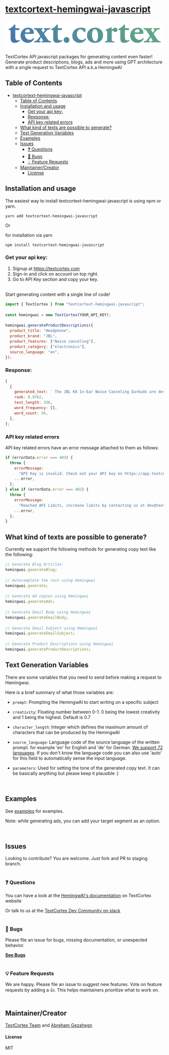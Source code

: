 # [textcortext-hemingwai-javascript](https://textcortex.com/documentation/api)

![textcortext-hemingwai-javascript](./textcortex_logo.png)

TextCortex API javascript packages for generating content even faster! Generate product descriptions, blogs, ads and more using GPT architecture with a single request to TextCortex API a.k.a HemingwAI

## Table of Contents

<!-- START doctoc generated TOC please keep comment here to allow auto update -->
<!-- DON'T EDIT THIS SECTION, INSTEAD RE-RUN doctoc TO UPDATE -->

- [textcortext-hemingwai-javascript](#textcortext-hemingwai-javascript)
  - [Table of Contents](#table-of-contents)
  - [Installation and usage](#installation-and-usage)
    - [Get your api key:](#get-your-api-key)
    - [Response:](#response)
    - [API key related errors](#api-key-related-errors)
  - [What kind of texts are possible to generate?](#what-kind-of-texts-are-possible-to-generate)
  - [Text Generation Variables](#text-generation-variables)
  - [Examples](#examples)
  - [Issues](#issues)
    - [❓ Questions](#-questions)
    - [🐞 Bugs](#-bugs)
    - [💡 Feature Requests](#-feature-requests)
  - [Maintainer/Creator](#maintainercreator)
    - [License](#license)

<!-- END doctoc generated TOC please keep comment here to allow auto update -->

## Installation and usage

The easiest way to install textcortext-hemingwai-javascript is using npm or yarn.

```
yarn add textcortext-hemingwai-javascript
```

Or

for installation via yarn

```
npm install textcortext-hemingwai-javascript
```

### Get your api key:

1. Signup at https://textcortex.com
2. Sign-in and click on account on top right.
3. Go to API Key section and copy your key.

\
Start generating content with a single line of code!

```js
import { TextCortex } from "textcortext-hemingwai-javascript";

const hemingwai = new TextCortex(YOUR_API_KEY);

hemingwai.generateProductDescriptions({
  product_title: "Headphone",
  product_brand: "JBL",
  product_features: ["Noise canceling"],
  product_category: ["electronics"],
  source_language: "en",
});
```

### Response:

```js
[
  {
    generated_text: ` The JBL K8 In-Ear Noise Canceling Earbuds are designed to block out unwanted  ambient noise while you're on the go. If you prefer music without distraction,  these earphones will do the job for you. Made with a dynamic driver and an inline microphone for exceptional sound quality,  they come in black and feature built-in volume control.`,
    rank: 0.9762,
    text_length: 336,
    word_frequency: [],
    word_count: 56,
  },
];
```

### API key related errors

API key related errors have an error message attached to them as follows:

```js
if (errorData.error === 403) {
  throw {
    errorMessage:
      "API Key is invalid. Check out your API key on https://app.textcortex.com/user/account",
    ...error,
  };
} else if (errorData.error === 402) {
  throw {
    errorMessage:
      "Reached API Limits, increase limits by contacting us at dev@textcortex.com or upgrade your account",
    ...error,
  };
}
```

## What kind of texts are possible to generate?

Currently we support the following methods for generating copy text like the following:

```js
// Generate Blog Articles:
hemingwai.generateBlog;

// Autocomplete the rest using Hemingwai
hemingwai.generate;

// Generate Ad copies using Hemingwai
hemingwai.generateAds;

// Generate Email Body using Hemingwai
hemingwai.generateEmailBody;

// Generate Email Subject using Hemingwai
hemingwai.generateEmailSubject;

// Generate Product Descriptions using Hemingwai
hemingwai.generateProductDescriptions;
```

## Text Generation Variables

There are some variables that you need to send before making a request to Hemingwai.

Here is a brief summary of what those variables are:

- `prompt`: Prompting the HemingwAI to start writing on a specific subject

- `creativity`: Floating number between 0-1. 0 being the lowest creativity and 1 being the highest. Default is 0.7

- `character_length`: Integer which defines the maximum amount of characters that can be produced by the HemingwAI

- `source_language`: Language code of the source language of the written prompt. for example 'en' for English and 'de' for German.
  [We support 72 languages](https://docs.aws.amazon.com/translate/latest/dg/what-is.html#what-is-languages). If you don't know the language code you can also use 'auto' for this field to automatically sense the input language.

- `parameters`: Used for setting the tone of the generated copy text. It can be basically anything but please keep it plausible :)

<br/>

## Examples

See [examples](https://github.com/textcortex/textcortext-hemingwai-javascript/tree/master/examples) for examples.

Note: while generating ads, you can add your target segment as an option.

<br/>

## Issues

Looking to contribute? You are welcome. Just fork and PR to staging branch.
<br/>
<br/>

### ❓ Questions

You can have a look at the [HemingwAI's documentation](https://textcortex.com/documentation/api) on TextCortex website
<br/>

Or talk to us at the [TextCortex Dev Community on slack](https://join.slack.com/t/textcortexaicommunity/shared_invite/zt-rmaw7j10-Lz9vf86aF5I_fYZAS7JafQ)
<br/>
<br/>

### 🐞 Bugs

Please file an issue for bugs, missing documentation, or unexpected behavior.

[**See Bugs**][bugs]
<br/>
<br/>

### 💡 Feature Requests

We are happy. Please file an issue to suggest new features. Vote on feature requests by adding a 👍. This helps maintainers prioritize what to work on.
<br/>
<br/>

## Maintainer/Creator

[TextCortex Team](https://textcortex.com) and [Abreham Gezahegn](https://github.com/abrehamgezahegn)

#### License

MIT

[bugs]: https://github.com/textcortex/textcortext-hemingwai-javascript/labels/bug

